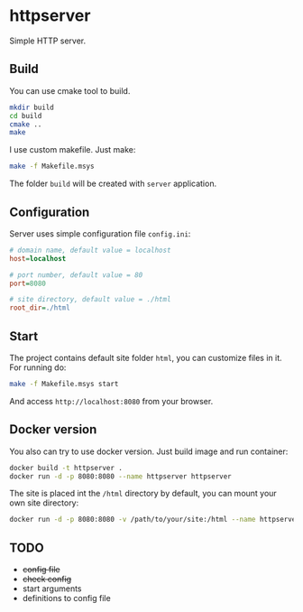 # httpserver

Simple HTTP server.

## Build

You can use cmake tool to build.

```bash
mkdir build
cd build
cmake ..
make
```

I use custom makefile. Just make:

```bash
make -f Makefile.msys
```

The folder `build` will be created with `server` application.

## Configuration

Server uses simple configuration file `config.ini`:

```ini
# domain name, default value = localhost
host=localhost

# port number, default value = 80
port=8080

# site directory, default value = ./html
root_dir=./html
```

## Start

The project contains default site folder `html`, you can customize files in it. For running do:

```bash
make -f Makefile.msys start
```

And access `http://localhost:8080` from your browser.

## Docker version

You also can try to use docker version. Just build image and run container:

```bash
docker build -t httpserver .
docker run -d -p 8080:8080 --name httpserver httpserver
```

The site is placed int the `/html` directory by default, you can mount your own site directory:

```bash
docker run -d -p 8080:8080 -v /path/to/your/site:/html --name httpserver httpserver
```

## TODO

- ~~config file~~
- ~~check config~~
- start arguments
- definitions to config file

